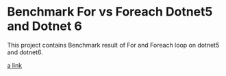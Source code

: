 # Benchmark For vs Foreach Dotnet5 and Dotnet 6

This project contains Benchmark result of For and Foreach loop on dotnet5 and dotnet6.

[a link]([https://github.com/user/repo/blob/branch/other_file.md](https://github.com/mtnyrgn/BenchmarkForVsForeachDotnet/blob/main/BenchmarkForVsForeachDotnet5/BenchmarkForVsForeachDotnet5/BenchmarkDotNet.Artifacts/results/BenchmarkForVsForeachDotnet5.ForVsForEachBenchmark-report-github.md))
